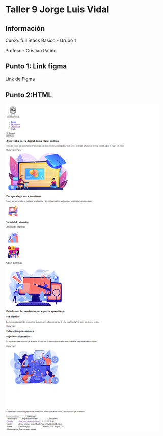 <h1>Taller 9 Jorge Luis Vidal</h1>

<h2> Información</h2>

<p>Curso: full Stack Basico - Grupo 1</p>
<p>Profesor: Cristian Patiño</p>

<h2> Punto 1: Link figma</h2>

<a href="" target="_blank">Link de Figma</a>

<h2>Punto 2:HTML</h2>
<img src="./public/images/html.png" alt="html">